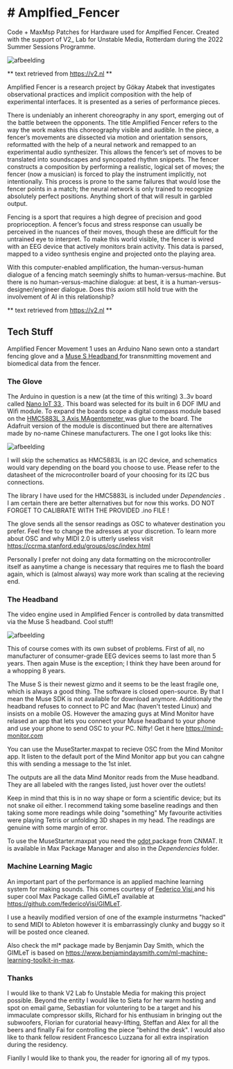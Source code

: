 <h1> # Amplfied_Fencer </h1>

Code + MaxMsp Patches for Hardware used for Amplfied Fencer. Created with the support of V2_ Lab for Unstable Media, Rotterdam during the 2022 Summer Sessions Programme.

![afbeelding](https://user-images.githubusercontent.com/24521356/202808169-dcfe59c8-2ca7-49db-9c58-a28d7fbf0500.png)


** text retrieved from https://v2.nl **

Amplified Fencer is a research project by Gökay Atabek that investigates observational practices and implicit composition with the help of experimental interfaces. It is presented as a series of performance pieces.

There is undeniably an inherent choreography in any sport, emerging out of the battle between the opponents. The title Amplified Fencer refers to the way the work makes this choreography visible and audible. In the piece, a fencer’s movements are dissected via motion and orientation sensors, reformatted with the help of a neural network and remapped to an experimental audio synthesizer. This allows the fencer’s set of moves to be translated into soundscapes and syncopated rhythm snippets. The fencer constructs a composition by performing a realistic, logical set of moves; the fencer (now a musician) is forced to play the instrument implicitly, not intentionally. This process is prone to the same failures that would lose the fencer points in a match; the neural network is only trained to recognize absolutely perfect positions. Anything short of that will result in garbled output.

Fencing is a sport that requires a high degree of precision and good proprioception. A fencer’s focus and stress response can usually be perceived in the nuances of their moves, though these are difficult for the untrained eye to interpret. To make this world visible, the fencer is wired with an EEG device that actively monitors brain activity. This data is parsed, mapped to a video synthesis engine and projected onto the playing area.

With this computer-enabled amplification, the human-versus-human dialogue of a fencing match seemingly shifts to human-versus-machine. But there is no human-versus-machine dialogue: at best, it is a human-versus-designer/engineer dialogue. Does this axiom still hold true with the involvement of AI in this relationship?

** text retrieved from https://v2.nl **

<h2> Tech Stuff </h2>

Amplified Fencer Movement 1 uses an Arduino Nano sewn onto a standart fencing glove and a <a href= "https://choosemuse.com/muse-s/"> Muse S Headband </a> for transnmitting movement and biomedical data from the fencer. 

<h3> The Glove </h3>
The Arduino in question is a new (at the time of this writing) 3..3v board called <a href="https://docs.arduino.cc/hardware/nano-33-iot"> Nano IoT 33 </a>. This board was selected for its built in 6 DOF IMU and Wifi module. To expand the boards scope a digital compass module based on the <a href="https://www.farnell.com/datasheets/1683374.pdf"> HMC5883L 3 Axis MAgentometer </a> was glue to the board. The Adafruit version of the module is discontinued but there are alternatives made by no-name Chinese manufacturers. The one I got looks like this: 


![afbeelding](https://user-images.githubusercontent.com/24521356/202803504-c5c872eb-6463-4b75-b7a0-a3b1a100dd7d.png)

I will skip the schematics as HMC5883L is an I2C device, and schematics would vary depending on the board you choose to use. Please refer to the datasheet of the microcontroller board of your choosing for its I2C bus connections. 

The library I have used for the HMC5883L is included under <i> Dependencies </i>. I am certain there are better alternatives but for now this works. DO NOT FORGET TO CALIBRATE WITH THE PROVIDED .ino FILE !

The glove sends all the sensor readings as OSC to whatever destination you prefer. Feel free to change the adresses at your discretion. To learn more about OSC and why MIDI 2.0 is utterly useless visit https://ccrma.stanford.edu/groups/osc/index.html

Personally I prefer not doing any data formatting on the microcontroller itself as aanytime a change is necessary that requires me to flash the board again, which is (almost always) way more work than scaling at the recieving end. 

<h3> The Headband </h3>

The video engine used in Amplified Fencer is controlled by data transmitted via the Muse S headband. Cool stuff!

![afbeelding](https://user-images.githubusercontent.com/24521356/202806358-bcd40f2c-4526-4583-b345-141fb6abd429.png)

This of course comes with its own subset of problems. First of all, no manufacturer of consumer-grade EEG devices seems to last more than 5 years. Then again Muse is the exception; I think they have been around for a whopping 8 years.

The Muse S is their newest gizmo and it seems to be the least fragile one, which is always a good thing. The software is closed open-source. By that I mean the Muse SDK is not available for download anymore. Additionaly the headband refuses to connect to PC and Mac (haven't tested Linux) and insists on a mobile OS. However the amazing guys at Mind Monitor have relased an app that lets you connect your Muse headband to your phone and use your phone to send OSC to your PC. Nifty! Get it here https://mind-monitor.com

You can use the MuseStarter.maxpat to recieve OSC from the Mind Monitor app. It listen to the default port of the Mind Monitor app but you can cahgne this with sending a message to the 1st inlet. 

The outputs are all the data Mind Monitor reads from the Muse headband. They are all labeled with the ranges listed, just hover over the outlets!

Keep in mind that this is in no way shape or form a scientific device; but its not snake oil either. I recommend taking some baseline readings and then taking some more readings while doing "something" My favourite activities were playing Tetris or unfolding 3D shapes in my head. The readings are genuine with some margin of error.

To use the MuseStarter.maxpat you need the <a href="https://cycling74.com/articles/cnmat-odot-tools-for-osc-and-beyond"> odot </a> package from CNMAT. It is available in Max Package Manager and also in the <i> Dependencies </i> folder.

<h3> Machine Learning Magic </h3>

An important part of the performance is an applied machine learning system for making sounds. This comes courtesy of <a href="https://www.federicovisi.com"> Federico Visi </a> and his super cool Max Package called GiMLeT available at https://github.com/federicoVisi/GIMLeT.

I use a heavily modified version of one of the example insturmetns "hacked" to send MIDI to Ableton however it is embarrassingly clunky and buggy so it will be posted once cleaned.

Also check the ml* package made by Benjamin Day Smith, which the GIMLeT is based on https://www.benjamindaysmith.com/ml-machine-learning-toolkit-in-max.

<h3> Thanks </h3>

I would like to thank V2 Lab fo Unstable Media for making this project possible. Beyond the entity I would like to Sieta for her warm hosting and spot on email game, Sebastian for voluntering to be a target and his immaculate compressor skills, Richard for his enthusiam in bringing out the subwoofers, Florian for curatorial heavy-lifting, Steffan and Alex for all the beers and finally Fai for controlling the piece "behind the desk". I would also like to thank fellow resident Francesco Luzzana for all extra inspiration during the residency.

Fianlly I would like to thank you, the reader for ignoring all of my typos.


